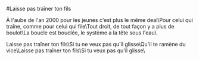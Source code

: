 #Laisse pas traîner ton fils

À l'aube de l'an 2000 pour les jeunes c'est plus le même deal\Pour celui qui traîne, comme pour celui qui file\Tout droit, de tout façon y a plus de boulot\La boucle est bouclée, le système a la tête sous l'eau\

Laisse pas traîner ton fils\Si tu ne veux pas qu'il glisse\Qu'il te ramène du vice\Laisse pas traîner ton fils\Si tu veux pas qu'il glisse\

